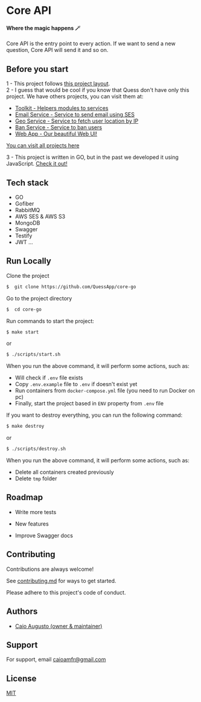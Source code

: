 # Core API

#### Where the magic happens 🪄

Core API is the entry point to every action. If we want to send a new question, Core API will send it and so on.

## Before you start

1 - This project follows [this project layout](https://github.com/golang-standards/project-layout).<br/>
2 - I guess that would be cool if you know that Quess don't have only this project.
We have others projects, you can visit them at:

- [Toolkit - Helpers modules to services](https://github.com/QuessApp/toolkit)
- [Email Service - Service to send email using SES](https://github.com/QuessApp/email-service)
- [Geo Service - Service to fetch user location by IP](https://github.com/QuessApp/trusted-geo-service)
- [Ban Service - Service to ban users](https://github.com/QuessApp/ban-service)
- [Web App - Our beautiful Web UI!](https://github.com/QuessApp/web-app)

[You can visit all projects here](https://github.com/orgs/QuessApp/repositories)

3 - This project is written in GO, but in the past we developed it using JavaScript. [Check it out!](https://github.com/QuessApp/core)

## Tech stack

- GO
- Gofiber
- RabbitMQ
- AWS SES & AWS S3
- MongoDB
- Swagger
- Testify
- JWT
  ...

## Run Locally

Clone the project

```bash
$  git clone https://github.com/QuessApp/core-go
```

Go to the project directory

```bash
$  cd core-go
```

Run commands to start the project:

```bash
$ make start
```

or

```bash
$ ./scripts/start.sh
```

When you run the above command, it will perform some actions, such as:

- Will check if `.env` file exists
- Copy `.env.example` file to `.env` if doesn't exist yet
- Run containers from `docker-compose.yml` file (you need to run Docker on pc)
- Finally, start the project based in `ENV` property from `.env` file

If you want to destroy everything, you can run the following command:

```bash
$ make destroy
```

or

```bash
$ ./scripts/destroy.sh
```

When you run the above command, it will perform some actions, such as:

- Delete all containers created previously
- Delete `tmp` folder

## Roadmap

- Write more tests

- New features

- Improve Swagger docs

## Contributing

Contributions are always welcome!

See [contributing.md](https://github.com/QuessApp/core-go/blob/master/.github/CONTRIBUTING.md) for ways to get started.

Please adhere to this project's code of conduct.

## Authors

- [Caio Augusto (owner & maintainer)](https://www.github.com/caioaugustoo)

## Support

For support, email caioamfr@gmail.com

## License

[MIT](https://choosealicense.com/licenses/mit/)
